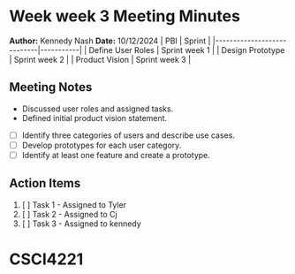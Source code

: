 # Week week 3 Meeting Minutes

**Author:** Kennedy Nash 
**Date:** 10/12/2024
| PBI                        | Sprint    |
|----------------------------|-----------|
| Define User Roles          | Sprint week 1 |
| Design Prototype           | Sprint week 2 |
| Product Vision             | Sprint week 3 |

## Meeting Notes
- Discussed user roles and assigned tasks.
- Defined initial product vision statement.
- [ ] Identify three categories of users and describe use cases.
- [ ] Develop prototypes for each user category.
- [ ] Identify at least one feature and create a prototype.

## Action Items
1. [ ] Task 1 - Assigned to Tyler
2. [ ] Task 2 - Assigned to Cj
3. [ ] Task 3 - Assigned to kennedy 
# CSCI4221

